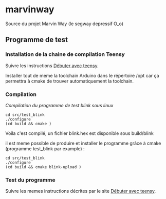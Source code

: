 # marvinway
Source du projet Marvin Way (le segway depressif O_o)

## Programme de test ##

### Installation de la chaine de compilation Teensy ###

Suivre les instructions [Débuter avec teensy](https://openclassrooms.com/courses/debuter-dans-l-informatique-embarquee-avec-teensy).

Installer tout de meme la toolchain Arduino dans le répertoire /opt car ça permettra à cmake de trouver automatiquement la toolchain.

### Compilation ###

_Compilation du programme de test blink sous linux_

~~~{.sh}
cd src/test_blink
./configure
(cd build && cmake )
~~~

Voila c'est compilé, un fichier blink.hex est disponible sous build/blink

il est meme possible de produire et installer le programme grâce à cmake (programme test_blink par example) :

~~~{.sh}
cd src/test_blink
./configure
(cd build && cmake blink-upload )
~~~


### Test du programme ###

Suivre les memes instructions décrites par le site [Débuter avec teensy](https://openclassrooms.com/courses/debuter-dans-l-informatique-embarquee-avec-teensy).
